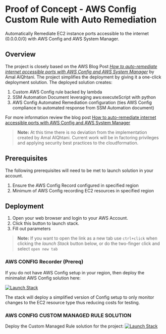 # Proof of Concept - AWS Config Custom Rule with Auto Remediation

Automatically Remediate EC2 instance ports accessible to the internet (0.0.0.0/0) with AWS Config and AWS System Manager.

## Overview

The project is closely based on the AWS Blog Post *[How to auto-remediate internet accessible ports with AWS Config and AWS System Manager](https://aws.amazon.com/blogs/security/how-to-auto-remediate-internet-accessible-ports-with-aws-config-and-aws-system-manager/)* by Amal AlQhtani. The project simplifies the deployment by giving it a one-click deployment solution. The deployed solution creates:

1. Custom AWS Config rule backed by lambda
2. SSM Automation Document leveraging aws:executeScript with python
3. AWS Config Automated Remediation configuration (ties AWS Config compliance to automated response from SSM Automation document)

For more information review the blog post [How to auto-remediate internet accessible ports with AWS Config and AWS System Manager](https://aws.amazon.com/blogs/security/how-to-auto-remediate-internet-accessible-ports-with-aws-config-and-aws-system-manager/)

> **Note:** At this time there is no deviation from the implementation created by Amal AlQhtani. Current work will be in factoring privileges and applying security best practices to the cloudformation.

## Prerequisites

The following prerequisites will need to be met to launch solution in your account.

1. Ensure the AWS Config Record configured in specified region
2. Minimum of AWS Config recording EC2 resources in specified region


## Deployment

1. Open your web browser and login to your AWS Account.
2. Click this button to launch stack.
3. Fill out parameters


> **Note:** If you want to open the link as a new tab use `ctrl+click` when clicking the *launch Stack* button below, or do the two-finger click and select `open new tab`

### AWS CONFIG Recorder (Prereq)

If you do not have AWS Config setup in your region, then deploy the minimalist AWS Config solution here:

[![Launch Stack](https://cdn.rawgit.com/buildkite/cloudformation-launch-stack-button-svg/master/launch-stack.svg)](https://console.aws.amazon.com/cloudformation/home#/stacks/new?templateURL=https://rolston-cloud-library.s3.amazonaws.com/grolston-aws/aws-config-ssm-autoremediation/config.yml)

The stack will deploy a simplified version of Config setup to only monitor changes to the EC2 resource type thus reducing costs for testing.

### AWS CONFIG CUSTOM MANAGED RULE SOLUTION

Deploy the Custom Managed Rule solution for the project: [![Launch Stack](https://cdn.rawgit.com/buildkite/cloudformation-launch-stack-button-svg/master/launch-stack.svg)](https://console.aws.amazon.com/cloudformation/home#/stacks/new?templateURL=https://rolston-cloud-library.s3.amazonaws.com/grolston-aws/aws-config-ssm-autoremediation/main.yml)